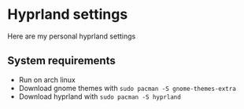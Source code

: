# Hyprland settings
Here are my personal hyprland settings

## System requirements
- Run on arch linux
- Download gnome themes with `sudo pacman -S gnome-themes-extra`
- Download hyprland with `sudo pacman -S hyprland`

